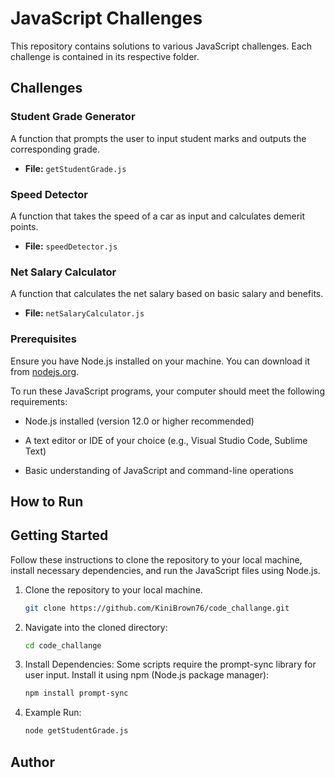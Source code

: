# JavaScript Challenges

This repository contains solutions to various JavaScript challenges. Each challenge is contained in its respective folder.

## Challenges

### Student Grade Generator

A function that prompts the user to input student marks and outputs the corresponding grade.

- **File:** `getStudentGrade.js`

### Speed Detector

A function that takes the speed of a car as input and calculates demerit points.

- **File:** `speedDetector.js`

### Net Salary Calculator

A function that calculates the net salary based on basic salary and benefits.

- **File:** `netSalaryCalculator.js`
### Prerequisites

Ensure you have Node.js installed on your machine. You can download it from [nodejs.org](https://nodejs.org/).

To run these JavaScript programs, your computer should meet the
following requirements:

-   Node.js installed (version 12.0 or higher recommended)

-   A text editor or IDE of your choice (e.g., Visual Studio Code,
    Sublime Text)

-   Basic understanding of JavaScript and command-line operations
## How to Run
## Getting Started

Follow these instructions to clone the repository to your local machine, install necessary dependencies, and run the JavaScript files using Node.js.

1. Clone the repository to your local machine.
   ```bash
   git clone https://github.com/KiniBrown76/code_challange.git

2. Navigate into the cloned directory:
   ```bash
   cd code_challange
3. Install Dependencies:
   Some scripts require the prompt-sync library for user input. Install it using npm (Node.js package manager):
   ```bash
   npm install prompt-sync
4. Example Run:
   ```bash
   node getStudentGrade.js
## Author
```Esther

